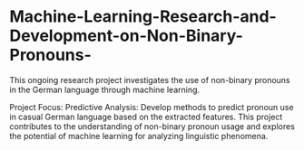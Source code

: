 # Machine-Learning-Research-and-Development-on-Non-Binary-Pronouns-

This ongoing research project investigates the use of non-binary pronouns in the German language through machine learning.

Project Focus:
Predictive Analysis: Develop methods to predict pronoun use in casual German language based on the extracted features.
This project contributes to the understanding of non-binary pronoun usage and explores the potential of machine learning for analyzing linguistic phenomena.
